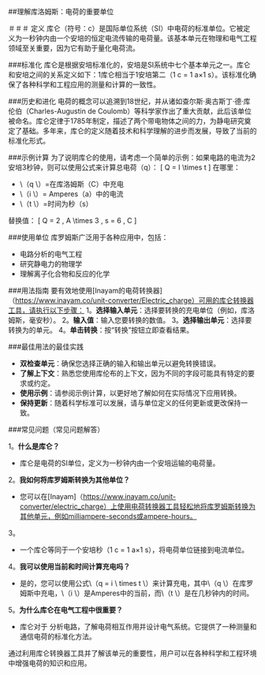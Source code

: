 ##理解库洛姆斯：电荷的重要单位

＃＃＃ 定义
库仑（符号：c）是国际单位系统（SI）中电荷的标准单位。它被定义为一秒钟内由一个安培的恒定电流传输的电荷量。该基本单元在物理和电气工程领域至关重要，因为它有助于量化电荷流。

###标准化
库仑是根据安培标准化的，安培是SI系统中七个基本单元之一。库仑和安培之间的关系定义如下：1库仑相当于1安培第二（1 c = 1 a×1 s）。该标准化确保了各种科学和工程应用的测量和计算的一致性。

###历史和进化
电荷的概念可以追溯到18世纪，并从诸如查尔斯·奥古斯丁·德·库伦伯（Charles-Augustin de Coulomb）等科学家作出了重大贡献，此后该单位被命名。库仑定律于1785年制定，描述了两个带电物体之间的力，为静电研究奠定了基础。多年来，库仑的定义随着技术和科学理解的进步而发展，导致了当前的标准化形式。

###示例计算
为了说明库仑的使用，请考虑一个简单的示例：如果电路的电流为2安培3秒钟，则可以使用公式来计算总电荷（q）：
\[ Q = I \times t \]
在哪里：
-  \（q \）=在库洛姆斯（C）中充电
-  \（i \）= Amperes（a）中的电流
-  \（t \）=时间为秒（s）

替换值：
\[ Q = 2 \, A \times 3 \, s = 6 \, C \]

###使用单位
库罗姆斯广泛用于各种应用中，包括：
- 电路分析的电气工程
- 研究静电力的物理学
- 理解离子化合物和反应的化学

###用法指南
要有效地使用[Inayam的电荷转换器]（https://www.inayam.co/unit-converter/Electric_charge）可用的库仑转换器工具，请执行以下步骤：
1。**选择输入单元**：选择要转换的充电单位（例如，库洛姆斯，毫安秒）。
2。**输入值**：输入您要转换的数值。
3。**选择输出单元**：选择要转换为的单元。
4。**单击转换**：按“转换”按钮立即查看结果。

###最佳用法的最佳实践
-  **双检查单元**：确保您选择正确的输入和输出单元以避免转换错误。
-  **了解上下文**：熟悉您使用库伦布的上下文，因为不同的字段可能具有特定的要求或约定。
-  **使用示例**：请参阅示例计算，以更好地了解如何在实际情况下应用转换。
-  **保持更新**：随着科学标准可以发展，请与单位定义的任何更新或更改保持一致。

###常见问题（常见问题解答）

1。**什么是库仑？**
- 库仑是电荷的SI单位，定义为一秒钟内由一个安培运输的电荷量。

2。**我如何将库罗姆斯转换为其他单位？**
- 您可以在[Inayam]（https://www.inayam.co/unit-converter/electric_charge）上使用电荷转换器工具轻松地将库罗姆斯转换为其他单元，例如milliampere-seconds或ampere-hours。

3。
- 一个库仑等同于一个安培秒（1 c = 1 a×1 s），将电荷单位链接到电流单位。

4。**我可以使用当前和时间计算充电吗？**
- 是的，您可以使用公式\（q = i \ times t \）来计算充电，其中\（q \）在库罗姆斯中充电，\（i \）是Amperes中的当前，而\（t \）是在几秒钟内的时间。

5。**为什么库仑在电气工程中很重要？**
- 库仑对于 分析电路，了解电荷相互作用并设计电气系统。它提供了一种测量和通信电荷的标准化方法。

通过利用库仑转换器工具并了解该单元的重要性，用户可以在各种科学和工程环境中增强电荷的知识和应用。